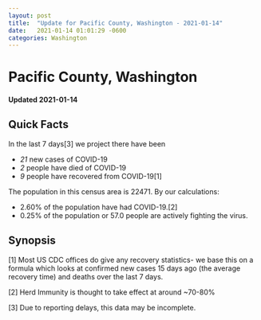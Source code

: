 ```yaml
---
layout: post
title:  "Update for Pacific County, Washington - 2021-01-14"
date:   2021-01-14 01:01:29 -0600
categories: Washington
---
```


# Pacific County, Washington
#### Updated 2021-01-14

## Quick Facts

In the last 7 days[3] we project there have been
- *21* new cases of COVID-19
- *2* people have died of COVID-19
- *9* people have recovered from COVID-19[1]

The population in this census area is 22471. By our calculations:
- 2.60% of the population have had COVID-19.[2]
- 0.25% of the population or 57.0 people are actively fighting the virus.

## Synopsis




[1] Most US CDC offices do give any recovery statistics- we base this on a formula which looks at confirmed new cases
15 days ago (the average recovery time) and deaths over the last 7 days.

[2] Herd Immunity is thought to take effect at around ~70-80%

[3] Due to reporting delays, this data may be incomplete.
 
    
